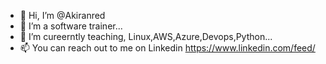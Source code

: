 - 👋 Hi, I’m @Akiranred
- 👀 I’m a software trainer...
- 🌱 I’m cureerntly teaching, Linux,AWS,Azure,Devops,Python...
- 📫 You can reach out to me on Linkedin https://www.linkedin.com/feed/ 

<!---
Akiranred/Akiranred is a ✨ special ✨ repository because its `README.md` (this file) appears on your GitHub profile.
You can click the Preview link to take a look at your changes.
--->
